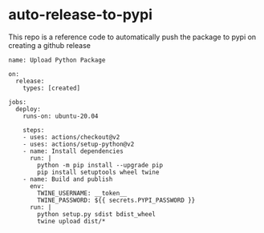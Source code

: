 # auto-release-to-pypi
This repo is a reference code to automatically push the package to pypi on creating a github release



```
name: Upload Python Package

on:
  release:
    types: [created]

jobs:
  deploy:
    runs-on: ubuntu-20.04

    steps:
    - uses: actions/checkout@v2
    - uses: actions/setup-python@v2
    - name: Install dependencies
      run: |
        python -m pip install --upgrade pip
        pip install setuptools wheel twine
    - name: Build and publish
      env:
        TWINE_USERNAME: __token__
        TWINE_PASSWORD: ${{ secrets.PYPI_PASSWORD }}
      run: |
        python setup.py sdist bdist_wheel
        twine upload dist/*

```

